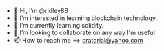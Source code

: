 - 👋 Hi, I’m @ridley88
- 👀 I’m interested in learning blockchain technology. 
- 🌱 I’m currently learning solidity.
- 💞️ I’m looking to collaborate on any way I'm useful
- 📫 How to reach me ==> cratorial@yahoo.com

<!---
ridley88/ridley88 is a ✨ special ✨ repository because its `README.md` (this file) appears on your GitHub profile.
You can click the Preview link to take a look at your changes.
--->
